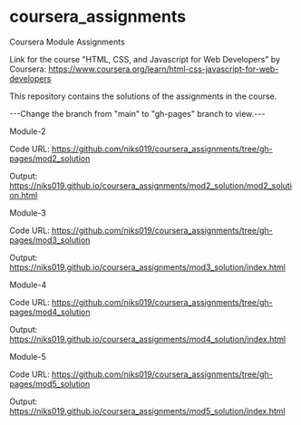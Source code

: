 # coursera_assignments
Coursera Module Assignments

Link for the course "HTML, CSS, and Javascript for Web Developers" by Coursera: https://www.coursera.org/learn/html-css-javascript-for-web-developers

This repository contains the solutions of the assignments in the course.

---Change the branch from "main" to "gh-pages" branch to view.---

Module-2

Code URL: https://github.com/niks019/coursera_assignments/tree/gh-pages/mod2_solution

Output: https://niks019.github.io/coursera_assignments/mod2_solution/mod2_solution.html

Module-3

Code URL: https://github.com/niks019/coursera_assignments/tree/gh-pages/mod3_solution

Output: https://niks019.github.io/coursera_assignments/mod3_solution/index.html

Module-4

Code URL: https://github.com/niks019/coursera_assignments/tree/gh-pages/mod4_solution

Output: https://niks019.github.io/coursera_assignments/mod4_solution/index.html

Module-5

Code URL: https://github.com/niks019/coursera_assignments/tree/gh-pages/mod5_solution

Output: https://niks019.github.io/coursera_assignments/mod5_solution/index.html

